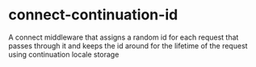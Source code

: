 # connect-continuation-id

A connect middleware that assigns a random id for each request that passes
through it and keeps the id around for the lifetime of the request using
continuation locale storage
